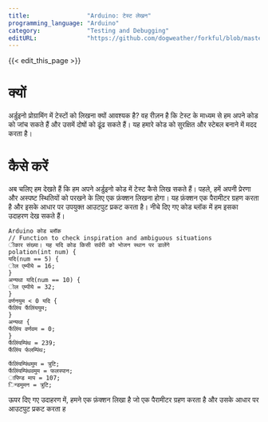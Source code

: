 ```yaml
---
title:                "Arduino: टेस्ट लेखन"
programming_language: "Arduino"
category:             "Testing and Debugging"
editURL:              "https://github.com/dogweather/forkful/blob/master/content/hi/arduino/writing-tests.md"
---
```


{{< edit_this_page >}}

# क्यों

अर्डुइनो प्रोग्रामिंग में टेस्टों को लिखना क्यों आवश्यक है? वह रीज़न है कि टेस्ट के माध्यम से हम अपने कोड को जांच सकते हैं और उसमें दोषों को ढूंढ सकते हैं। यह हमारे कोड को सुरक्षित और स्टेबल बनाने में मदद करता है।

# कैसे करें

अब चलिए हम देखते हैं कि हम अपने अर्डुइनो कोड में टेस्ट कैसे लिख सकते हैं। पहले, हमें अपनी प्रेरणा और अस्पष्ट स्थितियों को परखने के लिए एक फ़ंक्शन लिखना होगा। यह फ़ंक्शन एक पैरामीटर ग्रहण करता है और इसके आधार पर उपयुक्त आउटपुट प्रकट करता है। नीचे दिए गए कोड ब्लॉक में हम इसका उदाहरण देख सकते हैं।

```
Arduino कोड ब्लॉक
// Function to check inspiration and ambiguous situations
ीकार संख्या। यह यदि कोड किसी सर्वरी को भोजन स्थान पर डालेंगे
polation(int num) {
यदि(num == 5) {
ोल एम्पीये = 16;
}
अन्यथा यदि(num == 10) {
ोल एम्पीये = 32;
}
वर्णनयुम < 0 यदि {
र्फेलिंय र्फेलिंययुम;
}
अन्यथा {
र्फेलिंय वर्णवम = 0;
}
र्फेलिंयम्पिंथ = 239;
र्फेलिंय र्फलम्पिंथ;

र्फेलिंयम्पिंथमुम = त्रुटि;
र्फेलिंयम्पिंथवमुम = फलस्पान;
ापिण्ड माप = 107;
िन्डमुमन = त्रुटि;
```

ऊपर दिए गए उदाहरण में, हमने एक फ़ंक्शन लिखा है जो एक पैरामीटर ग्रहण करता है और उसके आधार पर आउटपुट प्रकट करता ह